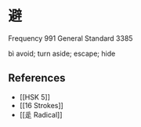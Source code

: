 # 避
Frequency 991
General Standard 3385

bì
avoid; turn aside; escape; hide

## References
- [[HSK 5]]
- [[16 Strokes]]
- [[辵 Radical]]
